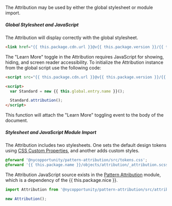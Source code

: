 <!-- Headers start with h5 ##### -->

The Attribution may be used by either the global stylesheet or module import.

##### Global Stylesheet and JavaScript

The Attribution will display correctly with the global stylesheet.

```html
<link href="{{ this.package.cdn.url }}@v{{ this.package.version }}/{{ this.global.dist }}/{{ this.global.entry.stylesDist }}" rel="stylesheet">
```

The "Learn More" toggle in the Attribution requires JavaScript for showing, hiding, and screen reader accessibility. To initialize the Attribution instance from the global script use the following code:

```html
<script src="{{ this.package.cdn.url }}@v{{ this.package.version }}/{{ this.global.dist }}/{{ this.global.entry.scripts }}"></script>

<script>
  var Standard = new {{ this.global.entry.name }}();

  Standard.attribution();
</script>
```

This function will attach the "Learn More" toggling event to the body of the document.

##### Stylesheet and JavaScript Module Import

The Attribution includes two stylesheets. One sets the default design tokens using <a href="https://developer.mozilla.org/en-US/docs/Web/CSS/Using_CSS_custom_properties" target="_blank" rel="noindex nofollow">CSS Custom Properties</a>, and another adds custom styles.

```scss
@forward '@nycopportunity/pattern-attribution/src/tokens.css';
@forward '{{ this.package.name }}/objects/attribution/_attribution.scss';
```

The Attribution JavaScript source exists in the <a href="https://github.com/nycopportunity/pattern-attribution/" target="_blank" rel="noopener nofollow">Pattern Attribution</a> module, which is a dependency of the {{ this.package.nice }}.

```javascript
import Attribution from '@nycopportunity/pattern-attribution/src/attribution';

new Attribution();
```
